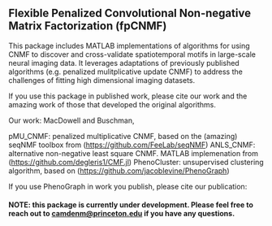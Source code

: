 ## Flexible Penalized Convolutional Non-negative Matrix Factorization (fpCNMF)
This package includes MATLAB implementations of algorithms for using CNMF to discover and cross-validate spatiotemporal motifs in large-scale neural imaging data. It leverages adaptations of previously published algorithms (e.g. penalized mulitplicative update CNMF) to address the challenges of fitting high dimensional imaging datasets. 

If you use this package in published work, please cite our work and the amazing work of those that developed the original algorithms.   

Our work: MacDowell and Buschman,   

pMU_CNMF: penalized multiplicative CNMF, based on the (amazing) seqNMF toolbox from (https://github.com/FeeLab/seqNMF) 
ANLS_CNMF: alternative non-negative least square CNMF. MATLAB implemenation from (https://github.com/degleris1/CMF.jl)
PhenoCluster: unsupervised clustering algorithm, based on (https://github.com/jacoblevine/PhenoGraph)

If you use PhenoGraph in work you publish, please cite our publication:


#### NOTE: this package is currently under development. Please feel free to reach out to camdenm@princeton.edu if you have any questions. 
